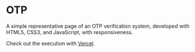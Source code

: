 # OTP
A simple representative page of an OTP verification system, developed with HTML5, CSS3, and JavaScript, with responsiveness.

Check out the execution with [Vercel](https://otp-luc.vercel.app/).
